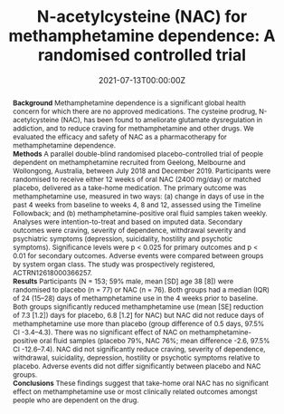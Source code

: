 ﻿---
title: "N-acetylcysteine (NAC) for methamphetamine dependence: A randomised controlled trial"
abstract: "
**Background**
Methamphetamine dependence is a significant global health concern for which there are no approved medications. The cysteine prodrug, N-acetylcysteine (NAC), has been found to ameliorate glutamate dysregulation in addiction, and to reduce craving for methamphetamine and other drugs. We evaluated the efficacy and safety of NAC as a pharmacotherapy for methamphetamine dependence.<br>
**Methods**
A parallel double-blind randomised placebo-controlled trial of people dependent on methamphetamine recruited from Geelong, Melbourne and Wollongong, Australia, between July 2018 and December 2019. Participants were randomised to receive either 12 weeks of oral NAC (2400 mg/day) or matched placebo, delivered as a take-home medication. The primary outcome was methamphetamine use, measured in two ways: (a) change in days of use in the past 4 weeks from baseline to weeks 4, 8 and 12, assessed using the Timeline Followback; and (b) methamphetamine-positive oral fluid samples taken weekly. Analyses were intention-to-treat and based on imputed data. Secondary outcomes were craving, severity of dependence, withdrawal severity and psychiatric symptoms (depression, suicidality, hostility and psychotic symptoms). Significance levels were p < 0.025 for primary outcomes and p < 0.01 for secondary outcomes. Adverse events were compared between groups by system organ class. The study was prospectively registered, ACTRN12618000366257.<br>
**Results**
Participants (N = 153; 59% male, mean [SD] age 38 [8]) were randomised to placebo (n = 77) or NAC (n = 76). Both groups had a median (IQR) of 24 (15–28) days of methamphetamine use in the 4 weeks prior to baseline. Both groups significantly reduced methamphetamine use (mean [SE] reduction of 7.3 [1.2]) days for placebo, 6.8 [1.2] for NAC) but NAC did not reduce days of methamphetamine use more than placebo (group difference of 0.5 days, 97.5% CI -3.4–4.3). There was no significant effect of NAC on methamphetamine-positive oral fluid samples (placebo 79%, NAC 76%; mean difference -2.6, 97.5% CI -12.6–7.4). NAC did not significantly reduce craving, severity of dependence, withdrawal, suicidality, depression, hostility or psychotic symptoms relative to placebo. Adverse events did not differ significantly between placebo and NAC groups.<br>
**Conclusions**
These findings suggest that take-home oral NAC has no significant effect on methamphetamine use or most clinically related outcomes amongst people who are dependent on the drug."
authors:
- Rebecca McKetin
- Olivia M Dean
- Alyna Turner
- Peter J Kelly
- Brendan Quinn
- Dan I Lubman
- Paul Dietze
- Gregory Carter
- Peter Higgs
- Barbara Sinclair
- David Reid
- Amanda L Baker
- Victoria Manning
- Nina te Pas
- Tamsin Thomas
- Ramez Bathish
- Dayle K Raftery
- Anna Wrobel
- Lucy Saunders
- Shalini Arunogiri
- Frank Cordaro
- Harry Hill
- Scott Hall
- author
- Mohammadreza Mohebbi
- Michael Berk
date: "2021-07-13T00:00:00Z"
doi: "10.1016/j.eclinm.2021.101005"
featured: false
image:
  caption: 'Image credit: [**NPR**]'
  focal_point: ""
  preview_only: false
projects:
- Methamphetamine Treatment
publication: 'EClinicalMedicine'
publication_short: ""
publication_types:
- "2"
publishDate: "2021-07-13T00:00:00Z"
summary: Findings of the N-ICE trial for treatment of methamphetamine dependence using N-acetylcysteine (NAC).
tags:
- Methamphetamines
- Randomised Controlled Trial
url_source: "https://www.sciencedirect.com/science/article/pii/S2589537021002856"
---
